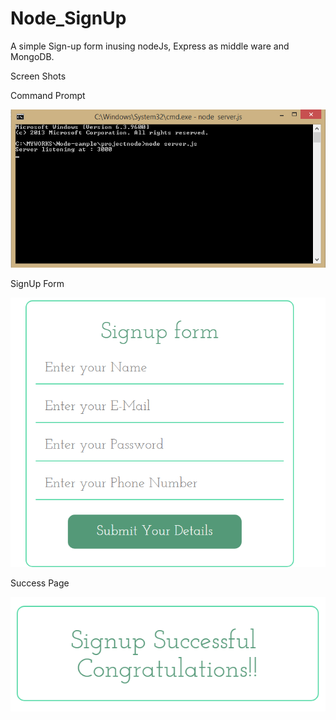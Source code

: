 # Node_SignUp
A simple Sign-up form inusing nodeJs, Express as middle ware and MongoDB.

Screen Shots

Command Prompt

<img src ="screenshots/nodeCMD1.png">


SignUp Form

<img src ="screenshots/signUpPage.png">


Success Page

<img src ="screenshots/successPage.png">
